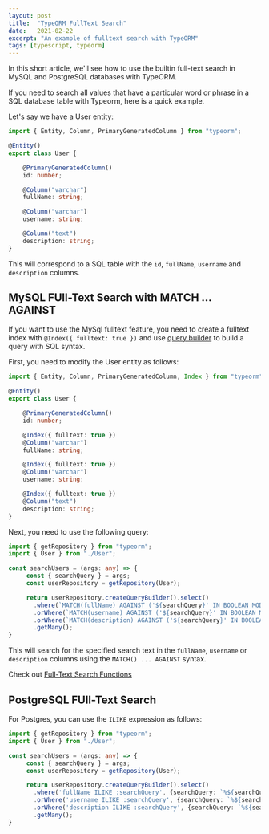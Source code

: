 ```yaml
---
layout: post
title:  "TypeORM FullText Search"
date:   2021-02-22
excerpt: "An example of fulltext search with TypeORM"
tags: [typescript, typeorm]
---
```


In this short article, we'll see how to use the builtin full-text search in MySQL and PostgreSQL databases with TypeORM.

If you need to search all values that have a particular word or phrase in a SQL database table with Typeorm, here is a quick example. 

Let's say we have a User entity:

```ts
import { Entity, Column, PrimaryGeneratedColumn } from "typeorm";

@Entity()
export class User {

    @PrimaryGeneratedColumn()
    id: number;

    @Column("varchar")
    fullName: string;

    @Column("varchar")
    username: string;

    @Column("text")
    description: string;
}
```

This will correspond to a SQL table with the `id`, `fullName`, `username` and `description` columns.

## MySQL FUll-Text Search with MATCH ... AGAINST

If you want to use the MySql fulltext feature, you need to create a fulltext index with `@Index({ fulltext: true })` and use [query builder](http://typeorm.io/#/select-query-builder/adding-where-expression) to build a query with SQL syntax.


First, you need to modify the User entity as follows:

```ts
import { Entity, Column, PrimaryGeneratedColumn, Index } from "typeorm";

@Entity()
export class User {

    @PrimaryGeneratedColumn()
    id: number;

    @Index({ fulltext: true })
    @Column("varchar")
    fullName: string;

    @Index({ fulltext: true })
    @Column("varchar")
    username: string;

    @Index({ fulltext: true })
    @Column("text")
    description: string;
}
```

Next, you need to use the following query:


```ts
import { getRepository } from "typeorm";
import { User } from "./User";

const searchUsers = (args: any) => {
     const { searchQuery } = args;
     const userRepository = getRepository(User);

     return userRepository.createQueryBuilder().select()
       .where(`MATCH(fullName) AGAINST ('${searchQuery}' IN BOOLEAN MODE)`)
       .orWhere(`MATCH(username) AGAINST ('${searchQuery}' IN BOOLEAN MODE)`)
       .orWhere(`MATCH(description) AGAINST ('${searchQuery}' IN BOOLEAN MODE)`)
       .getMany();
}
```

This will search for the specified search text in the `fullName`, `username` or `description` columns using the `MATCH() ... AGAINST` syntax.

Check out [Full-Text Search Functions](https://dev.mysql.com/doc/refman/8.0/en/fulltext-search.html)

## PostgreSQL FUll-Text Search

For Postgres, you can use the `ILIKE` expression as follows:

```ts
import { getRepository } from "typeorm";
import { User } from "./User";

const searchUsers = (args: any) => {
     const { searchQuery } = args;
     const userRepository = getRepository(User);

     return userRepository.createQueryBuilder().select()
       .where('fullName ILIKE :searchQuery', {searchQuery: `%${searchQuery}%`})
       .orWhere('username ILIKE :searchQuery', {searchQuery: `%${searchQuery}%`})
       .orWhere('description ILIKE :searchQuery', {searchQuery: `%${searchQuery}%`})
       .getMany();
}
```

